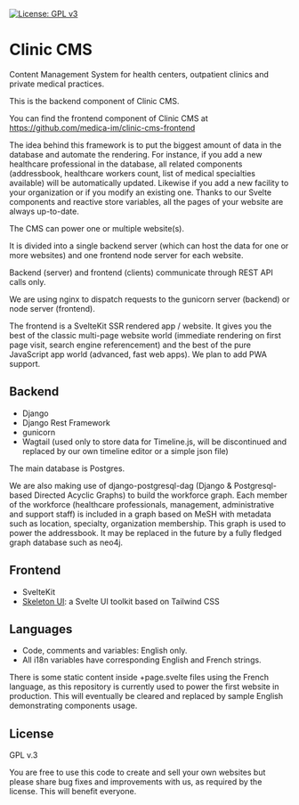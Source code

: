 [![License: GPL v3](https://img.shields.io/badge/License-GPLv3-blue.svg)](https://www.gnu.org/licenses/gpl-3.0)

# Clinic CMS

Content Management System for health centers, outpatient clinics and private medical practices.

This is the backend component of Clinic CMS.

You can find the frontend component of Clinic CMS at https://github.com/medica-im/clinic-cms-frontend

The idea behind this framework is to put the biggest amount of data in the database and automate the rendering. For instance, if you add a new healthcare professional in the database, all related components (addressbook, healthcare workers count, list of medical specialties available) will be automatically updated. Likewise if you add a new facility to your organization or if you modify an existing one. Thanks to our Svelte components and reactive store variables, all the pages of your website are always up-to-date.

The CMS can power one or multiple website(s).

It is divided into a single backend server (which can host the data for one or more websites) and one frontend node server for each website.

Backend (server) and frontend (clients) communicate through REST API calls only.

We are using nginx to dispatch requests to the gunicorn server (backend) or node server (frontend).

The frontend is a SvelteKit SSR rendered app / website. It gives you the best of the classic multi-page website world (immediate rendering on first page visit, search engine referencement) and the best of the pure JavaScript app world (advanced, fast web apps). We plan to add PWA support.

## Backend
* Django
* Django Rest Framework
* gunicorn
* Wagtail (used only to store data for Timeline.js, will be discontinued and replaced by our own timeline editor or a simple json file)

The main database is Postgres.

We are also making use of django-postgresql-dag (Django & Postgresql-based Directed Acyclic Graphs) to build the workforce graph. Each member of the workforce (healthcare professionals, management, administrative and support staff) is included in a graph based on MeSH with metadata such as location, specialty, organization membership. This graph is used to power the addressbook. It may be replaced in the future by a fully fledged graph database such as neo4j.

## Frontend
* SvelteKit
* [Skeleton UI](https://skeleton.dev): a Svelte UI toolkit based on Tailwind CSS

## Languages
* Code, comments and variables: English only.
* All i18n variables have corresponding English and French strings.

There is some static content inside +page.svelte files using the French language, as this repository is currently used to power the first website in production. This will eventually be cleared and replaced by sample English demonstrating components usage.

## License
GPL v.3

You are free to use this code to create and sell your own websites but please share bug fixes and improvements with us, as required by the license. This will benefit everyone.



